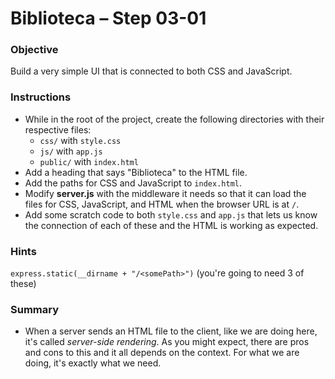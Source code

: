 # Biblioteca – Step 03-01

### Objective
Build a very simple UI that is connected to both CSS and JavaScript.

### Instructions
* While in the root of the project, create the following directories with their respective files:
  * `css/` with `style.css`
  * `js/` with `app.js`
  * `public/` with `index.html`
* Add a heading that says "Biblioteca" to the HTML file.
* Add the paths for CSS and JavaScript to `index.html`.
* Modify **server.js** with the middleware it needs so that it can load the files for CSS, JavaScript, and HTML when the browser URL is at `/`.
* Add some scratch code to both `style.css` and `app.js` that lets us know the connection of each of these and the HTML is working as expected.


### Hints
`express.static(__dirname + "/<somePath>")` (you're going to need 3 of these)

### Summary
* When a server sends an HTML file to the client, like we are doing here, it's called _server-side rendering_. As you might expect, there are pros and cons to this and it all depends on the context. For what we are doing, it's exactly what we need. 
